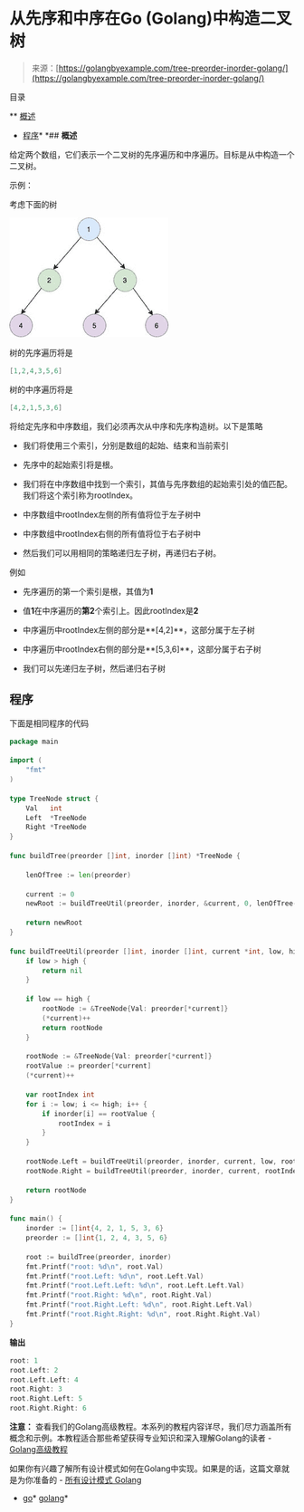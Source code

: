 <!--yml

类别：未分类

日期：2024-10-13 06:45:14

-->

# 从先序和中序在Go (Golang)中构造二叉树

> 来源：[https://golangbyexample.com/tree-preorder-inorder-golang/](https://golangbyexample.com/tree-preorder-inorder-golang/)

目录

**   [概述](#Overview "Overview")

+   [程序](#Program "Program")*  *## **概述**

给定两个数组，它们表示一个二叉树的先序遍历和中序遍历。目标是从中构造一个二叉树。

示例：

考虑下面的树

![](img/9a9347838908483552b24df3dc54cd38.png)

树的先序遍历将是

```go
[1,2,4,3,5,6]
```

树的中序遍历将是

```go
[4,2,1,5,3,6]
```

将给定先序和中序数组，我们必须再次从中序和先序构造树。以下是策略

+   我们将使用三个索引，分别是数组的起始、结束和当前索引

+   先序中的起始索引将是根。

+   我们将在中序数组中找到一个索引，其值与先序数组的起始索引处的值匹配。我们将这个索引称为rootIndex。

+   中序数组中rootIndex左侧的所有值将位于左子树中

+   中序数组中rootIndex右侧的所有值将位于右子树中

+   然后我们可以用相同的策略递归左子树，再递归右子树。

例如

+   先序遍历的第一个索引是根，其值为**1**

+   值**1**在中序遍历的**第2**个索引上。因此rootIndex是**2**

+   中序遍历中rootIndex左侧的部分是**[4,2]**，这部分属于左子树

+   中序遍历中rootIndex右侧的部分是**[5,3,6]**，这部分属于右子树

+   我们可以先递归左子树，然后递归右子树

## **程序**

下面是相同程序的代码

```go
package main

import (
	"fmt"
)

type TreeNode struct {
	Val   int
	Left  *TreeNode
	Right *TreeNode
}

func buildTree(preorder []int, inorder []int) *TreeNode {

	lenOfTree := len(preorder)

	current := 0
	newRoot := buildTreeUtil(preorder, inorder, &current, 0, lenOfTree-1)

	return newRoot
}

func buildTreeUtil(preorder []int, inorder []int, current *int, low, high int) *TreeNode {
	if low > high {
		return nil
	}

	if low == high {
		rootNode := &TreeNode{Val: preorder[*current]}
		(*current)++
		return rootNode
	}

	rootNode := &TreeNode{Val: preorder[*current]}
	rootValue := preorder[*current]
	(*current)++

	var rootIndex int
	for i := low; i <= high; i++ {
		if inorder[i] == rootValue {
			rootIndex = i
		}
	}

	rootNode.Left = buildTreeUtil(preorder, inorder, current, low, rootIndex-1)
	rootNode.Right = buildTreeUtil(preorder, inorder, current, rootIndex+1, high)

	return rootNode
}

func main() {
	inorder := []int{4, 2, 1, 5, 3, 6}
	preorder := []int{1, 2, 4, 3, 5, 6}

	root := buildTree(preorder, inorder)
	fmt.Printf("root: %d\n", root.Val)
	fmt.Printf("root.Left: %d\n", root.Left.Val)
	fmt.Printf("root.Left.Left: %d\n", root.Left.Left.Val)
	fmt.Printf("root.Right: %d\n", root.Right.Val)
	fmt.Printf("root.Right.Left: %d\n", root.Right.Left.Val)
	fmt.Printf("root.Right.Right: %d\n", root.Right.Right.Val)
}
```

**输出**

```go
root: 1
root.Left: 2
root.Left.Left: 4
root.Right: 3
root.Right.Left: 5
root.Right.Right: 6
```

**注意：** 查看我们的Golang高级教程。本系列的教程内容详尽，我们尽力涵盖所有概念和示例。本教程适合那些希望获得专业知识和深入理解Golang的读者 - [Golang高级教程](https://golangbyexample.com/golang-comprehensive-tutorial/)

如果你有兴趣了解所有设计模式如何在Golang中实现。如果是的话，这篇文章就是为你准备的 - [所有设计模式 Golang](https://golangbyexample.com/all-design-patterns-golang/)

+   [go](https://golangbyexample.com/tag/go/)*   [golang](https://golangbyexample.com/tag/golang/)*
